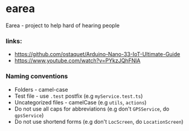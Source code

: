# earea
Earea - project to help hard of hearing people

### links:
* https://github.com/ostaquet/Arduino-Nano-33-IoT-Ultimate-Guide
* https://www.youtube.com/watch?v=PYkzJQhFNlA

### Naming conventions
* Folders - camel-case
* Test file - use `.test` postfix (e.g `myService.test.ts`)
* Uncategorized files - camelCase (e.g `utils`, `actions`)
* Do not use all caps for abbreviations (e.g don't `GPSService`, do `gpsService`)
* Do not use shortend forms (e.g don't `LocScreen`, do `LocationScreen`)
